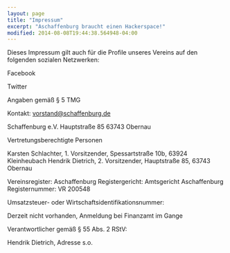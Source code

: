 ```yaml
---
layout: page
title: "Impressum" 
excerpt: "Aschaffenburg braucht einen Hackerspace!"
modified: 2014-08-08T19:44:38.564948-04:00
---
```

Dieses Impressum gilt auch für die Profile unseres Vereins auf den folgenden sozialen Netzwerken:

Facebook

Twitter


Angaben gemäß § 5 TMG

Kontakt: vorstand@schaffenburg.de

Schaffenburg e.V. 
Hauptstraße 85
63743 Obernau

Vertretungsberechtigte Personen

Karsten Schlachter, 1. Vorsitzender, Spessartstraße 10b, 63924 Kleinheubach
Hendrik Dietrich, 2. Vorsitzender, Hauptstraße 85, 63743 Obernau


Vereinsregister: Aschaffenburg
Registergericht: Amtsgericht Aschaffenburg
Registernummer: VR 200548

Umsatzsteuer- oder Wirtschaftsidentifikationsnummer:

Derzeit nicht vorhanden, Anmeldung bei Finanzamt im Gange


Verantwortlicher gemäß § 55 Abs. 2 RStV:

Hendrik Dietrich, Adresse s.o.
